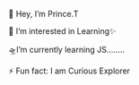  👋 Hey, I’m Prince.T
                            
 👀 I’m interested in Learning✨
 
 🛸I’m currently learning JS........
 
⚡ Fun fact: I am Curious Explorer
<!---
PrinceTimilsina/PrinceTimilsina is a ✨ special ✨ repository because its `README.md` (this file) appears on your GitHub profile.
You can click the Preview link to take a look at your changes.
--->

